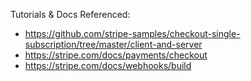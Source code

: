 Tutorials & Docs Referenced:

 * https://github.com/stripe-samples/checkout-single-subscription/tree/master/client-and-server
 * https://stripe.com/docs/payments/checkout
 * https://stripe.com/docs/webhooks/build
